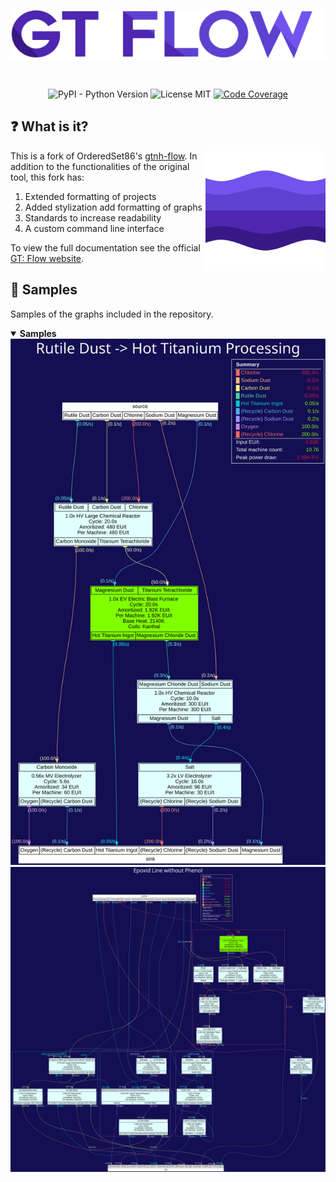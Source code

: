 <p align="center"><img src="assets/gt_flow.png"/></p>
<br>
<p align="center">
    <img alt="PyPI - Python Version" src="https://img.shields.io/pypi/pyversions/gregtech.flow?style=for-the-badge">
    <img src="https://img.shields.io/github/license/velolib/gregtech-flow?style=for-the-badge" alt="License MIT"/>
    <a href="https://codecov.io/github/velolib/gregtech-flow" >
        <img src="https://img.shields.io/codecov/c/github/velolib/gregtech-flow?style=for-the-badge&token=Y59FTD1UC1" alt="Code Coverage"/>
    </a>
</p>
<p></p>

## ❓ What is it?
<img align="right" width="192" height="192" src="assets/logo_512x.png"/>

This is a fork of OrderedSet86's [gtnh-flow](https://github.com/OrderedSet86/gtnh-flow). In addition to the functionalities of the original tool, this fork has:
1. Extended formatting of projects
2. Added stylization add formatting of graphs
3. Standards to increase readability
4. A custom command line interface

To view the full documentation see the official [GT: Flow website](https://velolib.github.io/gregtech-flow/).

## 📖 Samples
Samples of the graphs included in the repository.
<details open>
    <summary><strong>Samples</strong></summary>
    <img src="samples/rutile-titanium.svg" alt="Rutile -> Titanium">
    <img src="samples/epoxid.svg" alt="Epoxid">
</details>
